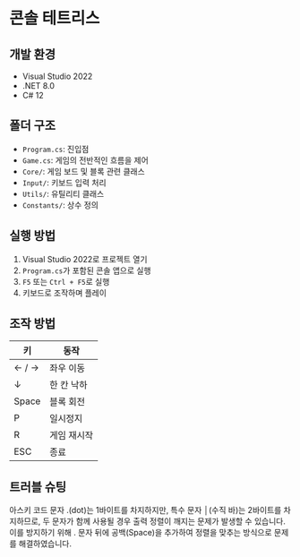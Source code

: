 ﻿# 콘솔 테트리스

## 개발 환경
- Visual Studio 2022  
- .NET 8.0  
- C# 12  

## 폴더 구조
- `Program.cs`: 진입점
- `Game.cs`: 게임의 전반적인 흐름을 제어
- `Core/`: 게임 보드 및 블록 관련 클래스
- `Input/`: 키보드 입력 처리
- `Utils/`: 유틸리티 클래스
- `Constants/`: 상수 정의

## 실행 방법
1. Visual Studio 2022로 프로젝트 열기
2. `Program.cs`가 포함된 콘솔 앱으로 실행
3. `F5` 또는 `Ctrl + F5`로 실행
4. 키보드로 조작하며 플레이

## 조작 방법

| 키          | 동작            |
|-------------|-----------------|
| ← / →       | 좌우 이동        |
| ↓           | 한 칸 낙하       |
| Space       | 블록 회전        |
| P           | 일시정지         |
| R           | 게임 재시작      |
| ESC         | 종료             |

## 트러블 슈팅

아스키 코드 문자 .(dot)는 1바이트를 차지하지만, 특수 문자 │(수직 바)는 2바이트를 차지하므로, 두 문자가 함께 사용될 경우 출력 정렬이 깨지는 문제가 발생할 수 있습니다.
이를 방지하기 위해 . 문자 뒤에 공백(Space)을 추가하여 정렬을 맞추는 방식으로 문제를 해결하였습니다.